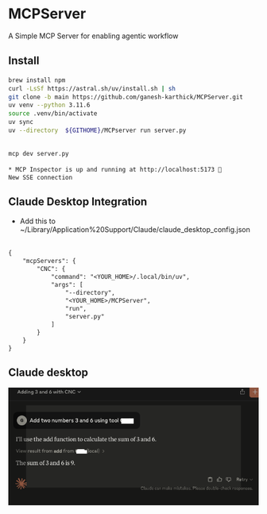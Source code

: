  # MCPServer
A Simple MCP Server for enabling agentic workflow

## Install

```bash
brew install npm
curl -LsSf https://astral.sh/uv/install.sh | sh
git clone -b main https://github.com/ganesh-karthick/MCPServer.git
uv venv --python 3.11.6
source .venv/bin/activate
uv sync
uv --directory  ${GITHOME}/MCPserver run server.py


 ```


```MCPInspector

mcp dev server.py

* MCP Inspector is up and running at http://localhost:5173 🚀
New SSE connection
```


## Claude Desktop Integration
* Add this to ~/Library/Application%20Support/Claude/claude_desktop_config.json

```Claude tool

{
    "mcpServers": {
        "CNC": {
            "command": "<YOUR_HOME>/.local/bin/uv",
            "args": [
                "--directory",
                "<YOUR_HOME>/MCPServer",
                "run",
                "server.py"
            ]
        }
    }
}
```

## Claude desktop
![cd.png](cd.png)




